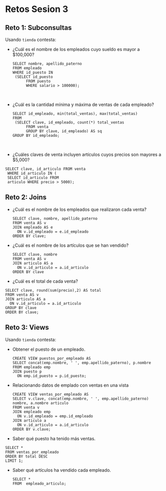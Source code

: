# Retos Sesion 3

## Reto 1: Subconsultas

Usando `tienda`  contesta:

- ¿Cuál es el nombre de los empleados cuyo sueldo es mayor a $100,000?

  ```
  SELECT nombre, apellido_paterno
  FROM empleado
  WHERE id_puesto IN
   (SELECT id_puesto
        FROM puesto
        WHERE salario > 100000);

  ```

  ​

- ¿Cuál es la cantidad mínima y máxima de ventas de cada empleado?

  ```
  SELECT id_empleado, min(total_ventas), max(total_ventas)
  FROM
   (SELECT clave, id_empleado, count(*) total_ventas
        FROM venta
        GROUP BY clave, id_empleado) AS sq
  GROUP BY id_empleado;
  ```

  ​

- ¿Cuáles claves de venta incluyen artículos cuyos precios son mayores a $5,000?

```
SELECT clave, id_articulo FROM venta
 WHERE id_articulo IN (
 SELECT id_articulo FROM
 articulo WHERE precio > 5000);

```

## Reto 2: Joins

- ¿Cuál es el nombre de los empleados que realizaron cada venta?

  ```mysql
  SELECT clave, nombre, apellido_paterno
  FROM venta AS v
  JOIN empleado AS e
    ON v.id_empleado = e.id_empleado
  ORDER BY clave;
  ```

- ¿Cuál es el nombre de los artículos que se han vendido?

  ```mysql
  SELECT clave, nombre
  FROM venta AS v
  JOIN articulo AS a
    ON v.id_articulo = a.id_articulo
  ORDER BY clave
  ```

- ¿Cuál es el total de cada venta?

```mysql
SELECT clave, round(sum(precio),2) AS total
FROM venta AS v
JOIN articulo AS a
  ON v.id_articulo = a.id_articulo
GROUP BY clave
ORDER BY clave;
```

##  Reto 3: Views

  Usando `tienda`  contesta:

- Obtener el puesto de un empleado.

  ```
  CREATE VIEW puestos_por_empleado AS
  SELECT concat(emp.nombre, ' ', emp.apellido_paterno), p.nombre
  FROM empleado emp
  JOIN puesto p
    ON emp.id_puesto = p.id_puesto;
  ```

- Relacionando datos de emplado con ventas en una vista 

  ```
  CREATE VIEW ventas_por_empleado AS
  SELECT v.clave, concat(emp.nombre, ' ', emp.apellido_paterno) nombre, a.nombre articulo
  FROM venta v
  JOIN empleado emp
    ON v.id_empleado = emp.id_empleado
  JOIN articulo a
    ON v.id_articulo = a.id_articulo
  ORDER BY v.clave;
  ```

- Saber qué puesto ha tenido más ventas.

```
SELECT *
FROM ventas_por_empleado
ORDER BY total DESC
LIMIT 1;
```

* Saber qué artículos ha vendido cada empleado.

  ```
  SELECT *
  FROM  empleado_articulo;
  ```

  ​